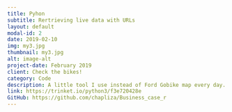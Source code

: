 ```yaml
---
title: Pyhon
subtitle: Rertrieving live data with URLs
layout: default
modal-id: 2
date: 2019-02-10
img: my3.jpg
thumbnail: my3.jpg
alt: image-alt
project-date: February 2019
client: Check the bikes!
category: Code
description: A little tool I use instead of Ford Gobike map every day. This little program shows how many bikes are in front of my house and how many docks are left by my school. It saves 20% of the time needed to get the same information from the app!
link: https://trinket.io/python3/f3e720428e
GitHub: https://github.com/chapliza/Business_case_r
---
```


